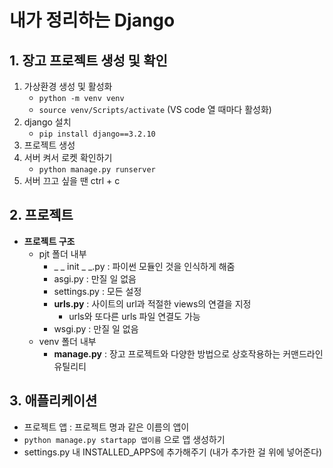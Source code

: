 # 내가 정리하는 Django



## 1. 장고 프로젝트 생성 및 확인

1. 가상환경 생성 및 활성화
   - `python -m venv venv`
   - `source venv/Scripts/activate` (VS code 열 때마다 활성화)
2. django 설치
   - `pip install django==3.2.10`
3. 프로젝트 생성
4. 서버 켜서 로켓 확인하기
   - `python manage.py runserver`
5. 서버 끄고 싶을 땐 ctrl + c



## 2. 프로젝트

- **프로젝트 구조**
  - pjt 폴더 내부
    - _ _ init _ _.py : 파이썬 모듈인 것을 인식하게 해줌
    - asgi.py : 만질 일 없음
    - settings.py : 모든 설정
    - **urls.py** : 사이트의 url과 적절한 views의 연결을 지정
      - urls와 또다른 urls 파일 연결도 가능
    - wsgi.py : 만질 일 없음
  - venv 폴더 내부
    - **manage.py** : 장고 프로젝트와 다양한 방법으로 상호작용하는 커맨드라인 유틸리티



## 3. 애플리케이션

- 프로젝트 앱 : 프로젝트 명과 같은 이름의 앱이
- `python manage.py startapp 앱이름` 으로 앱 생성하기
- settings.py 내 INSTALLED_APPS에 추가해주기 (내가 추가한 걸 위에 넣어준다)